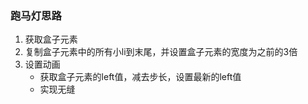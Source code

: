 ### 跑马灯思路

1. 获取盒子元素
2. 复制盒子元素中的所有小li到末尾，并设置盒子元素的宽度为之前的3倍
3. 设置动画
   - 获取盒子元素的left值，减去步长，设置最新的left值
   - 实现无缝